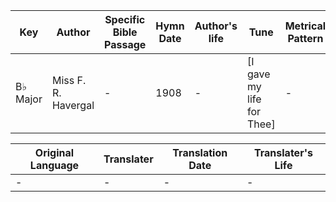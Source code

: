 Key | Author   | Specific Bible Passage     |Hymn Date |Author's life |Tune |Metrical Pattern   |Composer/Source
-- | --------- | ---------------------------|----------|--------------|-----|-------------------|-------------  
B♭ Major |Miss F. R. Havergal |- |1908 |- |[I gave my life for Thee] |- |J. E. White

Original Language | Translater | Translation Date   | Translater's Life  
----------------- | --------- | --------------------|-------------     
\- |- |- |-

